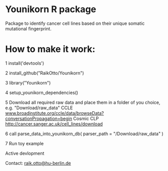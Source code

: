 # Younikorn R package

Package to identify cancer cell lines based on their unique somatic mutational fingerprint.

# How to make it work:

1 install('devtools')

2 install_github("RaikOtto/Younikorn")

3 library("Younikorn")

4 setup_younikorn_dependencies()

5 Download all required raw data and place them in a folder of you choice, e.g. "Download/raw_data" 
	CCLE www.broadinstitute.org/ccle/data/browseData?conversationPropagation=begin
	Cosmic CLP http://cancer.sanger.ac.uk/cell_lines/download
	
6 call parse_data_into_younikorn_db( parser_path = "/Download/raw_data" )

7 Run toy example

Active devlopment

Contact: raik.otto@hu-berlin.de
